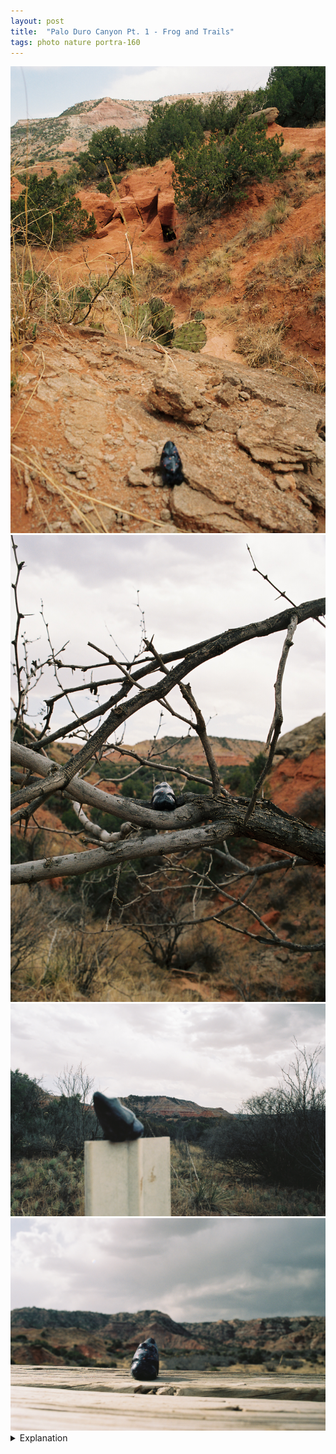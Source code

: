 ```yaml
---
layout: post
title:  "Palo Duro Canyon Pt. 1 - Frog and Trails"
tags: photo nature portra-160
---
```


<div class="grid two">
    <img src="/assets/images/2022-04/palo-duro/2022-04-10-palo-duro-1.jpg" alt="Frog and Trails">
    <img src="/assets/images/2022-04/palo-duro/2022-04-10-palo-duro-2.jpg" alt="Frog and Trails">
    <img src="/assets/images/2022-04/palo-duro/2022-04-10-palo-duro-3.jpg" alt="Frog and Trails">
    <img src="/assets/images/2022-04/palo-duro/2022-04-10-palo-duro-4.jpg" alt="Frog and Trails">
</div>

<details>
    <summary>Explanation</summary>

    As I'm writing this a couple weeks after these pictures were taken, I just started a new job. Before starting a new job, I like to take time to travel and see the world a bit. Being single, this is almost exclusively done on my own and I find myself deeply at peace with traveling alone nowadays.<br><br>
    
    For this trip I decided to go out towards Amarillo and see Palo Duro Canyon. You might ask yourself, why drive out 6+ hours to go see some canyon in the Texas Panhandle? For me personally there are a couple of reasons. The first and less personal reason is that Palo Duro Canyon, though a Texas State Park and not a National Park, is actually the second largest canyon in the United States, behind the Grand Canyon. The second reason is that 5 years ago, back in the summer/fall of 2017 I had made plans to see Palo Duro Canyon as part of a significantly longer trip. Unfortunately, it was rainy and I made the decision to skip it and return home instead.<br><br>

    Honestly I'm kind of glad I ended up coming now, which isn't to say that I wouldn't have enjoyed it 5 years ago. But I do think that I am a bit of a different person now and my head was in a very different place then than it is now. That said, should I come back, which I do think I plan on doing sometime in the future, I would make probably a few changes. First off, I'd probably try to skip the weekend. Amarillo, being in the Texas Panhandle is very much in the part of America that is deeply religious and, as a result, most things are closed or only open for very short hours on Sunday. This doesn't necessarily affect the park itself but did make things a bit awkward when I arrived and was deciding what I wanted to do. Another thing, which I always tell myself but never do, is probably to plan a bit more carefully. I tend to be a very impulsive and spontaneous traveler, with very little planned out. This works well when on your own, but also can be very troublesome if things don't pan out one way or another. I'd also probably give myself more time, there's quite a lot to see in and around the area, including Caprock Canyon State Park and Lake Meredith National Recreation Area.<br><br>

    Anyway, these pictures were taken on Sunday afternoon after visiting the visitor center. One thing I've liked doing recently, especially when traveling to state or national parks is to get a little trinket or stuffed animal. This serves a couple purposes. One, in regards to stuffed animals, I don't generally keep them. One of my close friends recently had a baby and it's kind of fun to get a stuffed animal and take pictures of it from "where it's from" before giving it away. Two, I find landscape images difficult and having something to put in the foreground allows me to take pictures with the landscape in the background. The reason why I find landscapes difficult is that it's hard for me to tell a distinct story, many of them blend into telling the same story, of nature and perhaps majesty. Using something in the foreground allows for different stories to be told. Three, I don't like pictures of me, so having a sort of avatar is my way of saying that I was there to some extent without having my picture taken. And four, I find that small objects allow more flexibility in positioning which can be important on narrow trails.<br><br>

    The first three pictures here were taken relatively close together, probably within 40 minutes of each other. They were taken close to the beginning of the Givens, Spicer, Lowry (GSL) trail. While labeled a "difficult" trail, it's honestly not too bad. While there is some minor roughness to the terrain, it's a generally well worn trail that doesn't have too much in the way of elevation difference. Honestly, the difficulty mainly comes from it being a relatively long trail at just over 3 miles one way. At the advice of the worker who rung me up at the visitor center for the small frog sculpture I picked up, I ended up doing the GSL trail which I then turned off to do the Little Fox Canyon Trail before looping into the end of the Lighthouse trail, taking that back.<br><br>

    The last picture was taken on the Little Fox Canyon Trail. There's a small hill you can walk to the top of about halfway down the loop that has a solitary bench on it which is where that picture is taken.<br><br>

    When I mentioned that I like having small trinkets, I think that the second and third pictures are the best examples of that. Being able to balance something between tree branches or on a trail post allows for these kinds of interesting set ups that don't impede deeply on the landscape behind them but instead call your attention, either forward to the frog in the branches or away to the background. I find these pictures interesting because to me they serve very different purposes.<br><br>

    Unlike the pictures I took during SXSW, these pictures mainly use space and focus. The 1st and 3rd pictures call attention to the background by blurring the foreground. The 2nd and 4th do the opposite and call attention forward. As a result the 1st and 3rd feel more like landscapes, calling attention to the nature in the distance while acknowledging the existence of something in the foreground. On the other hand, the 2nd and 4th pictures feel more like portraits. Here is a frog and where it lives. It's quiet, there's solitude, but the focus is that something lives there in that quiet and solitude.<br><br>
    
    To me the 4th picture in particular also calls back to many other images. It brings up memories of quiet sandy beaches and sunsets, a lone figure lying on the beach, even with neither beaches nor a sunset. When I talk about evocation, I tend to think of other pictures I've seen or collections of images with a similar intent. Even without a person present, this frog sitting peacefully on a bench is every laid back peaceful traveler, trying to escape the bustle of the city or the restlessness of the mind.<br><br>

    While the day was quite cloudy during my hiking, I tried to be quite particular in how I took these pictures. Pretty much all the pictures I took were with quite a narrow aperture, I believe the widest open was maybe, f8 though I believe most were f16 or f22. As a result, the images are mostly clear throughout the entire image. I wasn't really too fussed with the shutter speed and I think most of these were around 1/30 or so. Ultimately the necessity for me was to have a generally sharp image throughout. Having some level of bluriness allows focus to matter, but too much here would obliterate the foreground or background which doesn't help these images at all. That said, it's not like I could have shot at f2.8, the widest open for the lens I was using, as even though it was cloudy, it was too bright to take pictures wide open.<br><br>
    
    One thing to note here is that this is a different lens than I was using for SXSW. I managed to get a Minolta 28mm f2.8 lens and also another Vivitar 28mm f2.8 which I was keen to try out. All of these pictures taken on the Portra 160 film were taken with the Minolta 28mm. Interestingly though, because of how these pictures turned out I would say that only the 1st and 3rd pictures really take advantage of the distance stretching effect that wide angle lenses bring.<br><br>

    This post has already gotten quite long and I think I'm done talking about the pictures now. But before ending off, I just kind of want to express my attitudes toward solo travel. To me, traveling on my own is both an expression of my personal freedom and independence. But it's also a way for me to communicate and understand the rest of the world and people in it. As much as I want to express my memories to others in the form of photography, I realize that it's a simple thing to say and at times a profoundly difficult thing to do. I find it hard to express the people I meet through photography.<br><br>

    For example, at the end point of the Little Fox Canyon Trail before it turns back around, I met a couple who had sat down for a rest. I talked with them for a couple minutes and learned that the man was from Ann Arbor and went to school in Austin. He also went back to Ann Arbor recently for his step dad's funeral. How do you express that in a picture? Ultimately no single picture can tell that story.<br><br>

    Or as a different example, after I had peeled off the GSL trail to see the end of the Lighthouse trail, I met another solo hiker, Katie. She was from Amarillo and was going back to school. We bonded over a shared hatred of litterers, especially those who litter in our State parks. She was kind enough to drive me back to the GSL trailhead after we finished walking back to the beginning of the Lighthouse trail. At this point, I regret not taking her contact details when she offered them and I also regret not taking her picture. But I also find myself wondering, how do I tell that story in a picture? Honestly, I think the right answer is that I can't but that I should still try to take those pictures.<br><br>
    
    One downside of film is that it's very restrictive. You only have so many pictures you can take per roll. You can't free up space on an SD card. You can only guess what something will look like. For my camera at least there isn't a live viewfinder. Changing your aperture does nothing in relation to what your image will end up looking like even though aperture can have a profound impact on an image. The film you use can and likely will drastically affect the colors and grain of your images. All that lines up to making me feel a bit hesitant to take pictures. At times, that works to my benefit. It slows my thinking, it makes me refrain from taking too many pictures of the same image. But it also makes it so that I don't take pictures that may be worth taking, not necessarily as "good" images, ones that can tell others stories, but instead pictures purely for me and my memories alone. I think in the future if I travel alongside someone for any extended period of time, I'll try and ask if I can take their picture. I think it's important for me to remember those things, if only for myself.
</details>

<!-- Portra 160 cloudy day, generally narrow aperture (f8-22) -->
<!-- Frog as an avatar, a replacement for me. Explanation of trails I took, GSL, Little Fox, Lighthouse -->
<!-- Katie from Amarillo, "Bohemian phase", back to school, writer, short story about how people suck, bonding over hating people who litter, Lighthouse trail -->
<!-- Couple, man from Ann Arbor, went to school in Austin, went back to Ann Arbor recently for his step dad's funeral, Little Fox Trail -->
